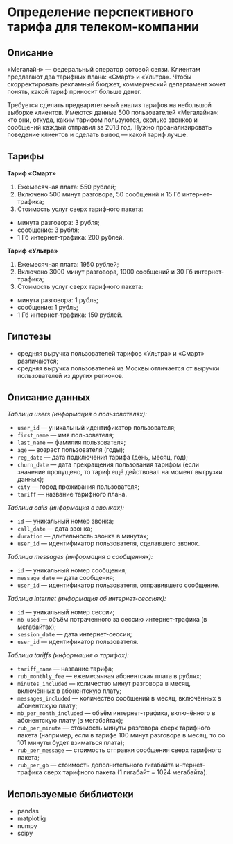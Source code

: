 # Определение перспективного тарифа для телеком-компании

## Описание

«Мегалайн» — федеральный оператор сотовой связи. Клиентам предлагают два тарифных плана: «Смарт» и «Ультра». Чтобы скорректировать рекламный бюджет, коммерческий департамент хочет понять, какой тариф приносит больше денег.

Требуется сделать предварительный анализ тарифов на небольшой выборке клиентов. Имеются данные 500 пользователей «Мегалайна»: кто они, откуда, каким тарифом пользуются, сколько звонков и сообщений каждый отправил за 2018 год. Нужно проанализировать поведение клиентов и сделать вывод — какой тариф лучше.

## Тарифы

**Тариф «Смарт»**
1. Ежемесячная плата: 550 рублей;
2. Включено 500 минут разговора, 50 сообщений и 15 Гб интернет-трафика;
3. Стоимость услуг сверх тарифного пакета:
- минута разговора: 3 рубля;
- сообщение: 3 рубля;
- 1 Гб интернет-трафика: 200 рублей.

**Тариф «Ультра»**
1. Ежемесячная плата: 1950 рублей;
2. Включено 3000 минут разговора, 1000 сообщений и 30 Гб интернет-трафика;
3. Стоимость услуг сверх тарифного пакета:
- минута разговора: 1 рубль;
- сообщение: 1 рубль;
- 1 Гб интернет-трафика: 150 рублей.

## Гипотезы
- средняя выручка пользователей тарифов «Ультра» и «Смарт» различаются;
- средняя выручка пользователей из Москвы отличается от выручки пользователей из других регионов.

## Описание данных

*Таблица users (информация о пользователях):*
* `user_id` — уникальный идентификатор пользователя;
* `first_name` — имя пользователя;
* `last_name` — фамилия пользователя;
* `age` — возраст пользователя (годы);
* `reg_date` — дата подключения тарифа (день, месяц, год);
* `churn_date` — дата прекращения пользования тарифом (если значение пропущено, то тариф ещё действовал на момент выгрузки данных);
* `city` — город проживания пользователя;
* `tariff` — название тарифного плана.

*Таблица calls (информация о звонках):*
* `id` — уникальный номер звонка;
* `call_date` — дата звонка;
* `duration` — длительность звонка в минутах;
* `user_id` — идентификатор пользователя, сделавшего звонок.

*Таблица messages (информация о сообщениях):*
* `id` — уникальный номер сообщения;
* `message_date` — дата сообщения;
* `user_id` — идентификатор пользователя, отправившего сообщение.

*Таблица internet (информация об интернет-сессиях):*
* `id` — уникальный номер сессии;
* `mb_used` — объём потраченного за сессию интернет-трафика (в мегабайтах);
* `session_date` — дата интернет-сессии;
* `user_id` — идентификатор пользователя.

*Таблица tariffs (информация о тарифах):*
* `tariff_name` — название тарифа;
* `rub_monthly_fee` — ежемесячная абонентская плата в рублях;
* `minutes_included` — количество минут разговора в месяц, включённых в абонентскую плату;
* `messages_included` — количество сообщений в месяц, включённых в абонентскую плату;
* `mb_per_month_included` — объём интернет-трафика, включённого в абонентскую плату (в мегабайтах);
* `rub_per_minute` — стоимость минуты разговора сверх тарифного пакета (например, если в тарифе 100 минут разговора в месяц, то со 101 минуты будет взиматься плата);
* `rub_per_message` — стоимость отправки сообщения сверх тарифного пакета;
* `rub_per_gb` — стоимость дополнительного гигабайта интернет-трафика сверх тарифного пакета (1 гигабайт = 1024 мегабайта).

## Используемые библиотеки
- pandas
- matplotlig
- numpy
- scipy